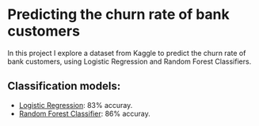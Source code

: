 # Predicting the churn rate of bank customers

In this project I explore a dataset from Kaggle to predict the churn rate of bank customers, using Logistic Regression and Random Forest Classifiers.

## Classification models:
- [Logistic Regression](https://github.com/lorenanda/customer-churn-prediction/blob/master/churnrate_logreg.ipynb): 83% accuray.
- [Random Forest Classifier](https://github.com/lorenanda/customer-churn-prediction/blob/master/churnrate_randomforest.ipynb): 86% accuray.
